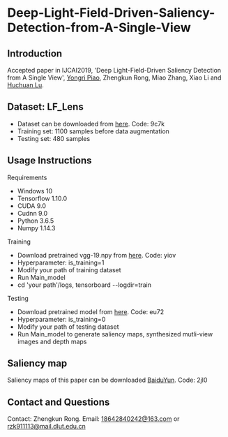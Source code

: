 # Deep-Light-Field-Driven-Saliency-Detection-from-A-Single-View
## Introduction
Accepted paper in IJCAI2019, 'Deep Light-Field-Driven Saliency Detection from A Single View', [Yongri Piao](http://ice.dlut.edu.cn/yrpiao/), Zhengkun Rong, Miao Zhang, Xiao Li and [Huchuan Lu](http://ice.dlut.edu.cn/lu/publications.html).

## Dataset: LF_Lens
* Dataset can be downloaded from [here](https://pan.baidu.com/s/1hvrTL4PQp-PZ6QZEl5fH7Q). Code: 9c7k
* Training set: 1100 samples before data augmentation
* Testing set: 480 samples

## Usage Instructions
Requirements
* Windows 10
* Tensorflow 1.10.0
* CUDA 9.0
* Cudnn 9.0
* Python 3.6.5
* Numpy 1.14.3

Training
* Download pretrained vgg-19.npy from [here](https://pan.baidu.com/s/1U6J9XenDOnUvkEzj0ZBmxg). Code: yiov
* Hyperparameter: is_training=1
* Modify your path of training dataset
* Run Main_model
* cd 'your path'/logs, tensorboard --logdir=train

Testing
* Download pretrained model from [here](https://pan.baidu.com/s/1cm5nkdKVHU2vCIqgzlmLMw). Code: eu72
* Hyperparameter: is_training=0
* Modify your path of testing dataset
* Run Main_model to generate saliency maps, synthesized mutli-view images and depth maps
## Saliency map
Saliency maps of this paper can be downloaded [BaiduYun](https://pan.baidu.com/s/1KXG7xRv7WOcSj_NUmbz8cA). Code: 2jl0
## Contact and Questions
Contact: Zhengkun Rong. Email: 18642840242@163.com or rzk911113@mail.dlut.edu.cn
